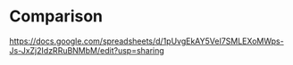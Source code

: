 # Comparison
https://docs.google.com/spreadsheets/d/1pUvgEkAY5VeI7SMLEXoMWps-Js-JxZj2IdzRRuBNMbM/edit?usp=sharing